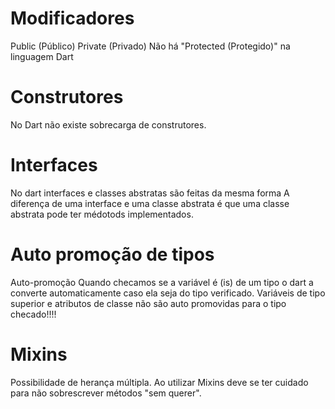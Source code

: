 # Modificadores
 Public (Público)
 Private (Privado)
 Não há "Protected (Protegido)" na linguagem Dart

# Construtores
No Dart não existe sobrecarga de construtores.

# Interfaces
 No  dart interfaces e classes abstratas são feitas da mesma forma
 A diferença de uma interface e uma classe abstrata é que uma classe
 abstrata pode ter médotods implementados.

# Auto promoção de tipos
  Auto-promoção
  Quando checamos se a variável é (is) de um tipo
  o dart a converte automaticamente caso ela seja do tipo verificado.
  Variáveis de tipo superior e atributos de classe
  não são auto promovidas para o tipo checado!!!!

# Mixins
 Possibilidade de herança múltipla. Ao utilizar Mixins deve se ter cuidado para não sobrescrever métodos "sem querer".
